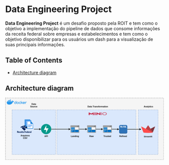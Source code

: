 # Data Engineering Project

**Data Engineering Project** é um desafio proposto pela ROIT e tem como o objetivo a implementação do pipeline de dados que consome informações da receita federal sobre empresas e estabelecimentos e tem como o objetivo disponibilizar para os usuários um dash para a visualização de suas principais informações.

<!-- TABLE OF CONTENTS -->
## Table of Contents

* [Architecture diagram](#architecture-diagram)

<!-- ARCHITECTURE DIAGRAM -->
## Architecture diagram

![MVP Architecture](./docs/arquitetura-projeto.png)
